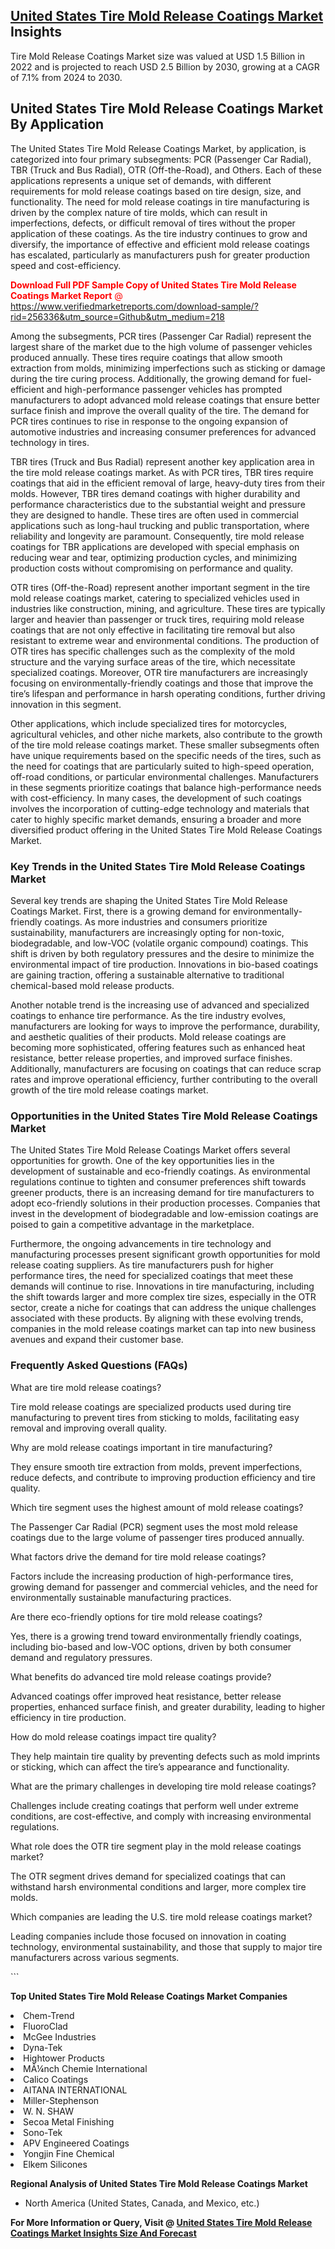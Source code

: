 <h2><a href="https://www.verifiedmarketreports.com/download-sample/?rid=256336&amp;utm_source=Github&amp;utm_medium=218" target="_blank">United States Tire Mold Release Coatings Market</a> Insights</h2><p>Tire Mold Release Coatings Market size was valued at USD 1.5 Billion in 2022 and is projected to reach USD 2.5 Billion by 2030, growing at a CAGR of 7.1% from 2024 to 2030.</p><p> <h2>United States Tire Mold Release Coatings Market By Application</h2> <p>The United States Tire Mold Release Coatings Market, by application, is categorized into four primary subsegments: PCR (Passenger Car Radial), TBR (Truck and Bus Radial), OTR (Off-the-Road), and Others. Each of these applications represents a unique set of demands, with different requirements for mold release coatings based on tire design, size, and functionality. The need for mold release coatings in tire manufacturing is driven by the complex nature of tire molds, which can result in imperfections, defects, or difficult removal of tires without the proper application of these coatings. As the tire industry continues to grow and diversify, the importance of effective and efficient mold release coatings has escalated, particularly as manufacturers push for greater production speed and cost-efficiency. <p><span class=""><span style="color: #ff0000;"><strong>Download Full PDF Sample Copy of United States Tire Mold Release Coatings Market Report</strong> @ </span><a href="https://www.verifiedmarketreports.com/download-sample/?rid=256336&amp;utm_source=Github&amp;utm_medium=218" target="_blank">https://www.verifiedmarketreports.com/download-sample/?rid=256336&amp;utm_source=Github&amp;utm_medium=218</a></span></p> <p>Among the subsegments, PCR tires (Passenger Car Radial) represent the largest share of the market due to the high volume of passenger vehicles produced annually. These tires require coatings that allow smooth extraction from molds, minimizing imperfections such as sticking or damage during the tire curing process. Additionally, the growing demand for fuel-efficient and high-performance passenger vehicles has prompted manufacturers to adopt advanced mold release coatings that ensure better surface finish and improve the overall quality of the tire. The demand for PCR tires continues to rise in response to the ongoing expansion of automotive industries and increasing consumer preferences for advanced technology in tires.</p> <p>TBR tires (Truck and Bus Radial) represent another key application area in the tire mold release coatings market. As with PCR tires, TBR tires require coatings that aid in the efficient removal of large, heavy-duty tires from their molds. However, TBR tires demand coatings with higher durability and performance characteristics due to the substantial weight and pressure they are designed to handle. These tires are often used in commercial applications such as long-haul trucking and public transportation, where reliability and longevity are paramount. Consequently, tire mold release coatings for TBR applications are developed with special emphasis on reducing wear and tear, optimizing production cycles, and minimizing production costs without compromising on performance and quality.</p> <p>OTR tires (Off-the-Road) represent another important segment in the tire mold release coatings market, catering to specialized vehicles used in industries like construction, mining, and agriculture. These tires are typically larger and heavier than passenger or truck tires, requiring mold release coatings that are not only effective in facilitating tire removal but also resistant to extreme wear and environmental conditions. The production of OTR tires has specific challenges such as the complexity of the mold structure and the varying surface areas of the tire, which necessitate specialized coatings. Moreover, OTR tire manufacturers are increasingly focusing on environmentally-friendly coatings and those that improve the tire’s lifespan and performance in harsh operating conditions, further driving innovation in this segment.</p> <p>Other applications, which include specialized tires for motorcycles, agricultural vehicles, and other niche markets, also contribute to the growth of the tire mold release coatings market. These smaller subsegments often have unique requirements based on the specific needs of the tires, such as the need for coatings that are particularly suited to high-speed operation, off-road conditions, or particular environmental challenges. Manufacturers in these segments prioritize coatings that balance high-performance needs with cost-efficiency. In many cases, the development of such coatings involves the incorporation of cutting-edge technology and materials that cater to highly specific market demands, ensuring a broader and more diversified product offering in the United States Tire Mold Release Coatings Market.</p> <h3>Key Trends in the United States Tire Mold Release Coatings Market</h3> <p>Several key trends are shaping the United States Tire Mold Release Coatings Market. First, there is a growing demand for environmentally-friendly coatings. As more industries and consumers prioritize sustainability, manufacturers are increasingly opting for non-toxic, biodegradable, and low-VOC (volatile organic compound) coatings. This shift is driven by both regulatory pressures and the desire to minimize the environmental impact of tire production. Innovations in bio-based coatings are gaining traction, offering a sustainable alternative to traditional chemical-based mold release products.</p> <p>Another notable trend is the increasing use of advanced and specialized coatings to enhance tire performance. As the tire industry evolves, manufacturers are looking for ways to improve the performance, durability, and aesthetic qualities of their products. Mold release coatings are becoming more sophisticated, offering features such as enhanced heat resistance, better release properties, and improved surface finishes. Additionally, manufacturers are focusing on coatings that can reduce scrap rates and improve operational efficiency, further contributing to the overall growth of the tire mold release coatings market.</p> <h3>Opportunities in the United States Tire Mold Release Coatings Market</h3> <p>The United States Tire Mold Release Coatings Market offers several opportunities for growth. One of the key opportunities lies in the development of sustainable and eco-friendly coatings. As environmental regulations continue to tighten and consumer preferences shift towards greener products, there is an increasing demand for tire manufacturers to adopt eco-friendly solutions in their production processes. Companies that invest in the development of biodegradable and low-emission coatings are poised to gain a competitive advantage in the marketplace.</p> <p>Furthermore, the ongoing advancements in tire technology and manufacturing processes present significant growth opportunities for mold release coating suppliers. As tire manufacturers push for higher performance tires, the need for specialized coatings that meet these demands will continue to rise. Innovations in tire manufacturing, including the shift towards larger and more complex tire sizes, especially in the OTR sector, create a niche for coatings that can address the unique challenges associated with these products. By aligning with these evolving trends, companies in the mold release coatings market can tap into new business avenues and expand their customer base.</p> <h3>Frequently Asked Questions (FAQs)</h3> <p>What are tire mold release coatings?</p> <p>Tire mold release coatings are specialized products used during tire manufacturing to prevent tires from sticking to molds, facilitating easy removal and improving overall quality.</p> <p>Why are mold release coatings important in tire manufacturing?</p> <p>They ensure smooth tire extraction from molds, prevent imperfections, reduce defects, and contribute to improving production efficiency and tire quality.</p> <p>Which tire segment uses the highest amount of mold release coatings?</p> <p>The Passenger Car Radial (PCR) segment uses the most mold release coatings due to the large volume of passenger tires produced annually.</p> <p>What factors drive the demand for tire mold release coatings?</p> <p>Factors include the increasing production of high-performance tires, growing demand for passenger and commercial vehicles, and the need for environmentally sustainable manufacturing practices.</p> <p>Are there eco-friendly options for tire mold release coatings?</p> <p>Yes, there is a growing trend toward environmentally friendly coatings, including bio-based and low-VOC options, driven by both consumer demand and regulatory pressures.</p> <p>What benefits do advanced tire mold release coatings provide?</p> <p>Advanced coatings offer improved heat resistance, better release properties, enhanced surface finish, and greater durability, leading to higher efficiency in tire production.</p> <p>How do mold release coatings impact tire quality?</p> <p>They help maintain tire quality by preventing defects such as mold imprints or sticking, which can affect the tire’s appearance and functionality.</p> <p>What are the primary challenges in developing tire mold release coatings?</p> <p>Challenges include creating coatings that perform well under extreme conditions, are cost-effective, and comply with increasing environmental regulations.</p> <p>What role does the OTR tire segment play in the mold release coatings market?</p> <p>The OTR segment drives demand for specialized coatings that can withstand harsh environmental conditions and larger, more complex tire molds.</p> <p>Which companies are leading the U.S. tire mold release coatings market?</p> <p>Leading companies include those focused on innovation in coating technology, environmental sustainability, and those that supply to major tire manufacturers across various segments.</p> ```</p><p><strong>Top United States Tire Mold Release Coatings Market Companies</strong></p><div data-test-id=""><p><li>Chem-Trend</li><li> FluoroClad</li><li> McGee Industries</li><li> Dyna-Tek</li><li> Hightower Products</li><li> MÃ¼nch Chemie International</li><li> Calico Coatings</li><li> AITANA INTERNATIONAL</li><li> Miller-Stephenson</li><li> W. N. SHAW</li><li> Secoa Metal Finishing</li><li> Sono-Tek</li><li> APV Engineered Coatings</li><li> Yongjin Fine Chemical</li><li> Elkem Silicones</li></p><div><strong>Regional Analysis of&nbsp;United States Tire Mold Release Coatings Market</strong></div><ul><li dir="ltr"><p dir="ltr">North America&nbsp;(United States, Canada, and Mexico, etc.)</p></li></ul><p><strong>For More Information or Query, Visit @&nbsp;</strong><strong><a href="https://www.verifiedmarketreports.com/product/tire-mold-release-coatings-market/?utm_source=Github&amp;utm_medium=218" target="_blank">United States Tire Mold Release Coatings Market Insights Size And Forecast</a></strong></p></div>
